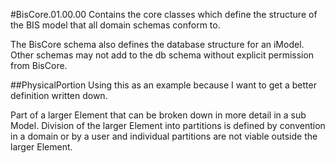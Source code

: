 #BisCore.01.00.00
Contains the core classes which define the structure of the BIS model that all domain schemas conform to.  

The BisCore schema also defines the database structure for an iModel.  Other schemas may not add to the db schema without explicit permission from BisCore.

##PhysicalPortion
Using this as an example because I want to get a better definition written down.

Part of a larger Element that can be broken down in more detail in a sub Model.  Division of the larger Element into partitions is defined by convention in a domain or by a user and individual partitions are not viable outside the larger Element. 
